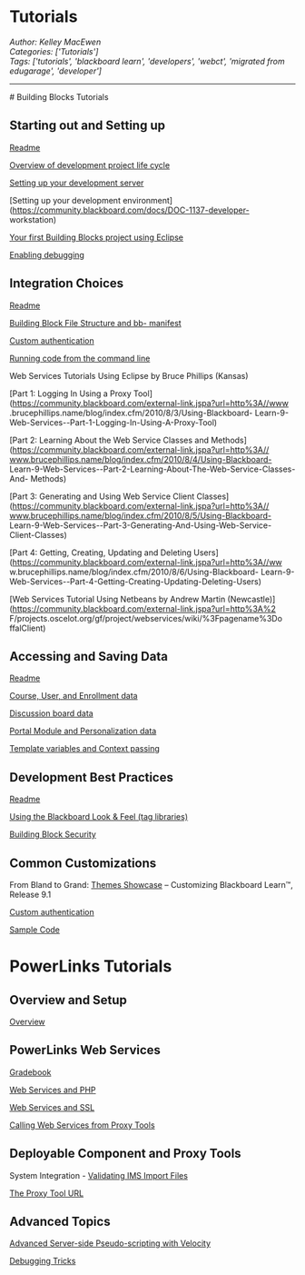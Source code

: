 # Tutorials
*Author: Kelley MacEwen*  
*Categories: ['Tutorials']*  
*Tags: ['tutorials', 'blackboard learn', 'developers', 'webct', 'migrated from edugarage', 'developer']*  
<hr />
# Building Blocks Tutorials

## Starting out and Setting up

[Readme](https://community.blackboard.com/docs/DOC-1437)

[Overview of development project life
cycle](https://community.blackboard.com/docs/DOC-1126)

[Setting up your development
server](https://community.blackboard.com/docs/DOC-1548)

[Setting up your development
environment](https://community.blackboard.com/docs/DOC-1137-developer-
workstation)

[Your first Building Blocks project using
Eclipse](https://community.blackboard.com/docs/DOC-1421)

[Enabling debugging](https://community.blackboard.com/docs/DOC-1138)

## Integration Choices

[Readme](https://community.blackboard.com/docs/DOC-1437)

[Building Block File Structure and bb-
manifest](https://community.blackboard.com/docs/DOC-1427)

[Custom authentication](https://community.blackboard.com/docs/DOC-1424)

[Running code from the command
line](https://community.blackboard.com/docs/DOC-1398)

Web Services Tutorials Using Eclipse by Bruce Phillips (Kansas)

[Part 1: Logging In Using a Proxy
Tool](https://community.blackboard.com/external-link.jspa?url=http%3A//www
.brucephillips.name/blog/index.cfm/2010/8/3/Using-Blackboard-
Learn-9-Web-Services--Part-1-Logging-In-Using-A-Proxy-Tool)

[Part 2: Learning About the Web Service Classes and
Methods](https://community.blackboard.com/external-link.jspa?url=http%3A//
www.brucephillips.name/blog/index.cfm/2010/8/4/Using-Blackboard-
Learn-9-Web-Services--Part-2-Learning-About-The-Web-Service-Classes-And-
Methods)

[Part 3: Generating and Using Web Service Client
Classes](https://community.blackboard.com/external-link.jspa?url=http%3A//
www.brucephillips.name/blog/index.cfm/2010/8/5/Using-Blackboard-
Learn-9-Web-Services--Part-3-Generating-And-Using-Web-Service-Client-Classes)

[Part 4: Getting, Creating, Updating and Deleting
Users](https://community.blackboard.com/external-link.jspa?url=http%3A//ww
w.brucephillips.name/blog/index.cfm/2010/8/6/Using-Blackboard-
Learn-9-Web-Services--Part-4-Getting-Creating-Updating-Deleting-Users)

[Web Services Tutorial Using Netbeans by Andrew Martin
(Newcastle)](https://community.blackboard.com/external-link.jspa?url=http%3A%2
F/projects.oscelot.org/gf/project/webservices/wiki/%3Fpagename%3Do
ffalClient)

## Accessing and Saving Data

[Readme](https://community.blackboard.com/docs/DOC-1437)

[Course, User, and Enrollment
data](https://community.blackboard.com/docs/DOC-1425)

[Discussion board data](https://community.blackboard.com/docs/DOC-1547)

[Portal Module and Personalization
data](https://community.blackboard.com/docs/DOC-1495)

[Template variables and Context
passing](https://community.blackboard.com/docs/DOC-1148)

## Development Best Practices

[Readme](https://community.blackboard.com/docs/DOC-1437)

[Using the Blackboard Look & Feel (tag
libraries)](https://community.blackboard.com/docs/DOC-1423)

[Building Block Security](https://community.blackboard.com/docs/DOC-1426)

## Common Customizations

From Bland to Grand: [Themes
Showcase](https://community.blackboard.com/docs/DOC-1537) – Customizing
Blackboard Learn™, Release 9.1

[Custom authentication](https://community.blackboard.com/docs/DOC-1424)

[Sample Code](https://community.blackboard.com/docs/DOC-1540)

#

#

# PowerLinks Tutorials

## Overview and Setup

[Overview](https://community.blackboard.com/docs/DOC-1422)

## PowerLinks Web Services

[Gradebook](https://community.blackboard.com/docs/DOC-1496)

[Web Services and PHP](https://community.blackboard.com/docs/DOC-1569)

[Web Services and SSL](https://community.blackboard.com/docs/DOC-1570)

[Calling Web Services from Proxy
Tools](https://community.blackboard.com/docs/DOC-1509)

## Deployable Component and Proxy Tools

System Integration - [Validating IMS Import
Files](https://community.blackboard.com/docs/DOC-1538)

[The Proxy Tool URL](https://community.blackboard.com/docs/DOC-1549)

## Advanced Topics

[Advanced Server-side Pseudo-scripting with
Velocity](https://community.blackboard.com/docs/DOC-1545)

[Debugging Tricks](https://community.blackboard.com/docs/DOC-1508)

